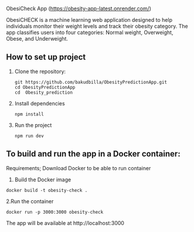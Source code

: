ObesiCheck App (https://obesity-app-latest.onrender.com/)

ObesiCHECK is a machine learning web application designed to help individuals monitor their weight levels and track their obesity category. 
The app classifies users into four categories: Normal weight, Overweight, Obese, and Underweight.

## How to set up project

1. Clone the repository:
   ```
   git https://github.com/bakudbilla/ObesityPredictionApp.git
   cd ObesityPredictionApp
   cd  Obesity_prediction
   ```
2. Install dependencies
   ```
   npm install
   ```
   
3. Run the project
   ```
   npm run dev
   ```

## To build and run the app in a Docker container:

Requirements; 
Download Docker to be able to run container

 1. Build the Docker image

```
docker build -t obesity-check .
```
2.Run the container
  ```
  docker run -p 3000:3000 obesity-check
  ```

The app will be available at http://localhost:3000


